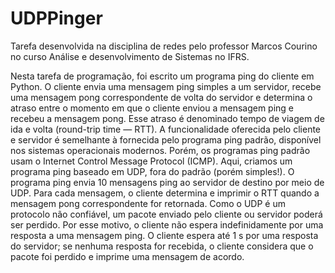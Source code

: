 # UDPPinger

Tarefa desenvolvida na disciplina de redes pelo professor Marcos Courino no curso Análise e desenvolvimento de Sistemas no IFRS.

Nesta tarefa de programação, foi escrito um programa ping do cliente em Python. O cliente envia uma mensagem ping simples a um servidor, recebe uma mensagem pong correspondente de volta do servidor e determina o atraso entre o momento em que o cliente enviou a mensagem ping e recebeu a mensagem pong.
Esse atraso é denominado tempo de viagem de ida e volta (round-trip time — RTT). A funcionalidade oferecida pelo cliente e servidor é semelhante à fornecida pelo programa ping padrão, disponível nos sistemas operacionais modernos. Porém, os programas ping padrão usam o Internet Control Message Protocol (ICMP). Aqui, criamos um programa ping baseado em UDP, fora do padrão (porém simples!).
O programa ping envia 10 mensagens ping ao servidor de destino por meio de UDP. Para cada mensagem, o cliente determina e imprimir o RTT quando a mensagem pong correspondente for retornada. 
Como o UDP é um protocolo não confiável, um pacote enviado pelo cliente ou servidor poderá ser perdido. Por esse motivo, o cliente não espera indefinidamente por uma resposta a uma mensagem ping.
O cliente espera até 1 s por uma resposta do servidor; se nenhuma resposta for recebida, o cliente considera que o pacote foi perdido e imprime uma mensagem de acordo.
